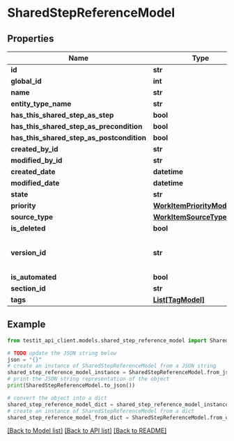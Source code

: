 # SharedStepReferenceModel


## Properties

Name | Type | Description | Notes
------------ | ------------- | ------------- | -------------
**id** | **str** |  | 
**global_id** | **int** |  | 
**name** | **str** |  | 
**entity_type_name** | **str** |  | 
**has_this_shared_step_as_step** | **bool** |  | 
**has_this_shared_step_as_precondition** | **bool** |  | 
**has_this_shared_step_as_postcondition** | **bool** |  | 
**created_by_id** | **str** |  | 
**modified_by_id** | **str** |  | [optional] 
**created_date** | **datetime** |  | [optional] 
**modified_date** | **datetime** |  | [optional] 
**state** | **str** |  | 
**priority** | [**WorkItemPriorityModel**](WorkItemPriorityModel.md) |  | 
**source_type** | [**WorkItemSourceTypeModel**](WorkItemSourceTypeModel.md) |  | 
**is_deleted** | **bool** |  | 
**version_id** | **str** | used for versioning changes in workitem | 
**is_automated** | **bool** |  | 
**section_id** | **str** |  | 
**tags** | [**List[TagModel]**](TagModel.md) |  | [optional] 

## Example

```python
from testit_api_client.models.shared_step_reference_model import SharedStepReferenceModel

# TODO update the JSON string below
json = "{}"
# create an instance of SharedStepReferenceModel from a JSON string
shared_step_reference_model_instance = SharedStepReferenceModel.from_json(json)
# print the JSON string representation of the object
print(SharedStepReferenceModel.to_json())

# convert the object into a dict
shared_step_reference_model_dict = shared_step_reference_model_instance.to_dict()
# create an instance of SharedStepReferenceModel from a dict
shared_step_reference_model_from_dict = SharedStepReferenceModel.from_dict(shared_step_reference_model_dict)
```
[[Back to Model list]](../README.md#documentation-for-models) [[Back to API list]](../README.md#documentation-for-api-endpoints) [[Back to README]](../README.md)


